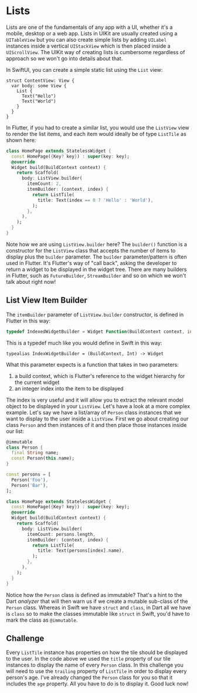 # Lists

Lists are one of the fundamentals of any app with a UI, whether it's a mobile, desktop or a web app. Lists in UIKit are usually created using a `UITableView` but you can also create simple lists by adding `UILabel` instances inside a vertical `UIStackView` which is then placed inside a `UIScrollView`. The UIKit way of creating lists is cumbersome regardless of approach so we won't go into details about that.

In SwiftUI, you can create a simple static list using the `List` view:

```
struct ContentView: View {
  var body: some View {
    List {
      Text("Hello")
      Text("World")
    }
  }
}
```

In Flutter, if you had to create a similar list, you would use the `ListView` view to render the list items, and each item would ideally be of type `ListTile` as shown here:

```dart
class HomePage extends StatelessWidget {
  const HomePage({Key? key}) : super(key: key);
  @override
  Widget build(BuildContext context) {
    return Scaffold(
      body: ListView.builder(
        itemCount: 2,
        itemBuilder: (context, index) {
          return ListTile(
            title: Text(index == 0 ? 'Hello' : 'World'),
          );
        },
      ),
    );
  }
}
```

Note how we are using `ListView.builder` here? The `builder()` function is a constructor for the `ListView` class that accepts the number of items to display plus the `builder` parameter. The `builder` parameter/pattern is often used in Flutter. It's Flutter's way of "call back", asking the developer to return a widget to be displayed in the widget tree. There are many builders in Flutter, such as `FutureBuilder`, `StreamBuilder` and so on which we won't talk about right now!

## List View Item Builder

The `itemBuilder` parameter of `ListView.builder` constructor, is defined in Flutter in this way:

```dart
typedef IndexedWidgetBuilder = Widget Function(BuildContext context, int index);
```

This is a typedef much like you would define in Swift in this way:

```
typealias IndexWidgetBuilder = (BuildContext, Int) -> Widget
```

What this parameter expects is a function that takes in two parameters:

1. a build context, which is Flutter's reference to the widget hierarchy for the current widget
2. an integer index into the item to be displayed

The index is very useful and it will allow you to extract the relevant model object to be displayed in your `ListView`. Let's have a look at a more complex example. Let's say we have a list/array of `Person` class instances that we want to display to the user inside a `ListView`. First we go about creating our class `Person` and then instances of it and then place those instances inside our list:

```dart
@immutable
class Person {
  final String name;
  const Person(this.name);
}

const persons = [
  Person('Foo'),
  Person('Bar'),
];

class HomePage extends StatelessWidget {
  const HomePage({Key? key}) : super(key: key);
  @override
  Widget build(BuildContext context) {
    return Scaffold(
      body: ListView.builder(
        itemCount: persons.length,
        itemBuilder: (context, index) {
          return ListTile(
            title: Text(persons[index].name),
          );
        },
      ),
    );
  }
}
```

Notice how the `Person` class is defined as immutable? That's a hint to the Dart _analyzer_ that will then warn us if we create a mutable sub-class of the `Person` class. Whereas in Swift we have `struct` and `class`, in Dart all we have is `class` so to make the classes immutable like `struct` in Swift, you'd have to mark the class as `@immutable`.

## Challenge

Every `ListTile` instance has properties on how the tile should be displayed to the user. In the code above we used the `title` property of our tile instances to display the name of every `Person` class. In this challenge you will need to use the `trailing` property of `ListTile` in order to display every person's age. I've already changed the `Person` class for you so that it includes the `age` property. All you have to do is to display it. Good luck now!